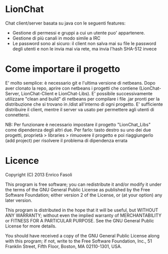 # LionChat
Chat client/server basata su java con le seguenti features:
- Gestione di permessi e gruppi a cui un utente puo' appartenere.
- Gestione di più canali in modo simile a IRC
- Le password sono al sicuro: il client non salva mai su file le password degli utenti e non le invia mai via rete, ma invia l'hash SHA-512 invece

# Come importare il progetto
E' molto semplice: è necessario git e l'ultima versione di netbeans. Dopo aver clonato la repo, aprire con netbeans i progetti che contiene (LionChat-Server, LionChat-Client e LionChat-Libs). E' possibile successivamente utilizzare "clean and build" di netbeans per compilare i file .jar pronti per la distribuzione che si trovano in /dist all'interno di ogni progetto. E' sufficiente distribuire il client, mentre il server va usato per permettere agli utenti di connettersi.

NB: Per funzionare è necessario impostare il progetto "LionChat_Libs" come dipendenza degli altri due.
Per farlo: tasto destro su uno dei due progetti, proprietà > libraries > rimuovere il progetto e poi riaggiungerlo (add project) per risolvere il problema di dipendenza errata

# Licence
Copyright (C) 2013  Enrico Fasoli

This program is free software; you can redistribute it and/or
modify it under the terms of the GNU General Public License
as published by the Free Software Foundation; either version 2
of the License, or (at your option) any later version.

This program is distributed in the hope that it will be useful,
but WITHOUT ANY WARRANTY; without even the implied warranty of
MERCHANTABILITY or FITNESS FOR A PARTICULAR PURPOSE.  See the
GNU General Public License for more details.

You should have received a copy of the GNU General Public License
along with this program; if not, write to the Free Software
Foundation, Inc., 51 Franklin Street, Fifth Floor, Boston, MA  02110-1301, USA.
